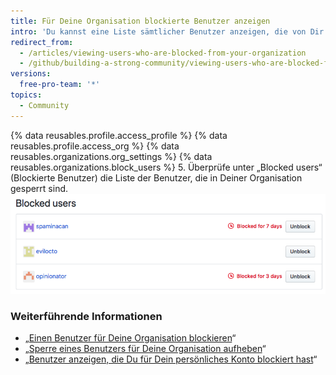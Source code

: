 ```yaml
---
title: Für Deine Organisation blockierte Benutzer anzeigen
intro: 'Du kannst eine Liste sämtlicher Benutzer anzeigen, die von Dir oder von anderen Inhabern für Deine Organisation blockiert wurden. Wenn ein Benutzer für einen bestimmten Zeitraum gesperrt wurde, kannst Du sehen, wie lange er gesperrt wurde.'
redirect_from:
  - /articles/viewing-users-who-are-blocked-from-your-organization
  - /github/building-a-strong-community/viewing-users-who-are-blocked-from-your-organization
versions:
  free-pro-team: '*'
topics:
  - Community
---
```


{% data reusables.profile.access_profile %}
{% data reusables.profile.access_org %}
{% data reusables.organizations.org_settings %}
{% data reusables.organizations.block_users %}
5. Überprüfe unter „Blocked users“ (Blockierte Benutzer) die Liste der Benutzer, die in Deiner Organisation gesperrt sind. ![Liste der gesperrten Benutzer](/assets/images/help/settings/list-of-blocked-users-for-org.png)

### Weiterführende Informationen

- „[Einen Benutzer für Deine Organisation blockieren](/communities/maintaining-your-safety-on-github/blocking-a-user-from-your-organization)“
- „[Sperre eines Benutzers für Deine Organisation aufheben](/communities/maintaining-your-safety-on-github/unblocking-a-user-from-your-organization)“
- „[Benutzer anzeigen, die Du für Dein persönliches Konto blockiert hast](/articles/viewing-users-you-ve-blocked-from-your-personal-account)“
